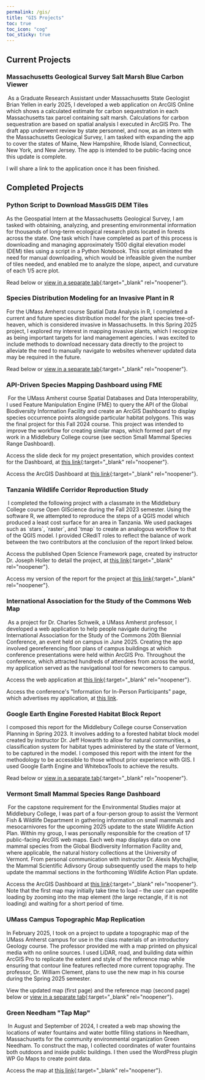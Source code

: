```yaml
---
permalink: /gis/
title: "GIS Projects"
toc: true
toc_icon: "cog"
toc_sticky: true
---
```


<script data-goatcounter="https://andy-gis-portfolio.goatcounter.com/count"
        async src="//gc.zgo.at/count.js"></script>

## Current Projects  
### Massachusetts Geological Survey Salt Marsh Blue Carbon Viewer
<img src="https://andya17.github.io/assets/GitHub-Picture-BCViewer-Short.png" alt="">   
As a Graduate Research Assistant under Massachusetts State Geologist Brian Yellen in early 2025, I developed a web application on ArcGIS Online which shows a calculated estimate for carbon sequestration in each Massachusetts tax parcel containing salt marsh. Calculations for carbon sequestration are based on spatial analysis I executed in ArcGIS Pro. The draft app underwent review by state personnel, and now, as an intern with the Massachusetts Geological Survey, I am tasked with expanding the app to cover the states of Maine, New Hampshire, Rhode Island, Connecticut, New York, and New Jersey. The app is intended to be public-facing once this update is complete.

I will share a link to the application once it has been finished.

## Completed Projects
### Python Script to Download MassGIS DEM Tiles
As the Geospatial Intern at the Massachusetts Geological Survey, I am tasked with obtaining, analyzing, and presenting environmental information for thousands of long-term ecological research plots located in forests across the state. One task which I have completed as part of this process is downloading and managing approximately 1500 digital elevation model (DEM) tiles using a script in a Python Notebook. This script eliminated the need for manual downloading, which would be infeasible given the number of tiles needed, and enabled me to analyze the slope, aspect, and curvature of each 1/5 acre plot.

Read below or [view in a separate tab](https://colab.research.google.com/drive/1QqpY6Auxgmu5l_vxDMRMq2B6C2lv8Q35){:target="_blank" rel="noopener"}.  

<script src="https://gist.github.com/andya17/46f94ef52a08a94cfee61aa58c2ab4df.js"></script>

### Species Distribution Modeling for an Invasive Plant in R
For the UMass Amherst course Spatial Data Analysis in R, I completed a current and future species distribution model for the plant species tree-of-heaven, which is considered invasive in Massachusetts. In this Spring 2025 project, I explored my interest in mapping invasive plants, which I recognize as being important targets for land management agencies. I was excited to include methods to download necessary data directly to the project to alleviate the need to manually navigate to websites whenever updated data may be required in the future.

Read below or [view in a separate tab](https://andya17.github.io/_pages/pdfs/SDAR_Final.pdf){:target="_blank" rel="noopener"}.    

<object data="https://andya17.github.io/_pages/pdfs/SDAR_Final.pdf#zoom=54&navpanes=0" type="application/pdf" width="100%" height="100%"></object>  

### API-Driven Species Mapping Dashboard using FME
<img src="https://andya17.github.io/assets/GitHub-Picture-API-Short.png" alt="">   
For the UMass Amherst course Spatial Databases and Data Interoperability, I used Feature Manipulation Engine (FME) to query the API of the Global Biodiversity Information Facility and create an ArcGIS Dashboard to display species occurrence points alongside particular habitat polygons. This was the final project for this Fall 2024 course. This project was intended to improve the workflow for creating similar maps, which formed part of my work in a Middlebury College course (see section Small Mammal Species Range Dashboard).

Access the slide deck for my project presentation, which provides context for the Dashboard, at [this link](https://docs.google.com/presentation/d/1e401MNrQEXoiQ87XqHtF_dQwKDQtLZwugDnEcMgBmyU/edit?usp=sharing){:target="_blank" rel="noopener"}.  

Access the ArcGIS Dashboard at [this link](https://www.arcgis.com/apps/dashboards/cc6840291af544c48a949ef95d18e95a){:target="_blank" rel="noopener"}.  

### Tanzania Wildlife Corridor Reproduction Study  
<img src="https://andya17.github.io/assets/GitHub-Picture-WildlifeCorridor-Short.png" alt="">   
I completed the following project with a classmate in the Middlebury College course Open GIScience during the Fall 2023 semester. Using the software R, we attempted to reproduce the steps of a QGIS model which produced a least cost surface for an area in Tanzania. We used packages such as `stars`, `raster`, and `tmap` to create an analogous workflow to that of the QGIS model. I provided CRediT roles to reflect the balance of work between the two contributors at the conclusion of the report linked below.  

Access the published Open Science Framework page, created by instructor Dr. Joseph Holler to detail the project, at [this link](https://osf.io/djp97/){:target="_blank" rel="noopener"}.  

Access my version of the report for the project at [this link](https://andya17.github.io/geog323-wildlife-corridor/){:target="_blank" rel="noopener"}.  

### International Association for the Study of the Commons Web Map  
<img src="https://andya17.github.io/assets/GitHub-Picture-IASC-Short.png" alt="">  
As a project for Dr. Charles Schweik, a UMass Amherst professor, I developed a web application to help people navigate during the International Association for the Study of the Commons 20th Biennial Conference, an event held on campus in June 2025. Creating the app involved georeferencing floor plans of campus buildings at which conference presentations were held within ArcGIS Pro. Throughout the conference, which attracted hundreds of attendees from across the world, my application served as the navigational tool for newcomers to campus.

Access the web application at [this link](https://umass-amherst.maps.arcgis.com/apps/instant/basic/index.html?appid=e2b2dc8999784c77b089e4c659c81101){:target="_blank" rel="noopener"}.

Access the conference's "Information for In-Person Participants" page, which advertises my application, at [this link](https://2025.iasc-commons.org/information-for-participants/).  

### Google Earth Engine Forested Habitat Block Report   
I composed this report for the Middlebury College course Conservation Planning in Spring 2023. It involves adding to a forested habitat block model created by instructor Dr. Jeff Howarth to allow for natural communities, a classification system for habitat types administered by the state of Vermont, to be captured in the model. I composed this report with the intent for the methodology to be accessible to those without prior experience with GIS. I used Google Earth Engine and WhiteboxTools to achieve the results.  

Read below or [view in a separate tab](https://andya17.github.io/_pages/pdfs/GEOG310-Report-3.pdf){:target="_blank" rel="noopener"}.    

<object data="https://andya17.github.io/_pages/pdfs/GEOG310-Report-3.pdf#zoom=54&navpanes=0" type="application/pdf" width="100%" height="100%"></object>  

### Vermont Small Mammal Species Range Dashboard
<img src="https://andya17.github.io/assets/GitHub-Picture-SmallMammal-Short.png" alt="">   
For the capstone requirement for the Environmental Studies major at Middlebury College, I was part of a four-person group to assist the Vermont Fish & Wildlife Department in gathering information on small mammals and mesocarnivores for the upcoming 2025 update to the state Wildlife Action Plan. Within my group, I was personally responsible for the creation of 17 public-facing ArcGIS web maps. Each web map displays data on one mammal species from the Global Biodiversity Information Facility and, where applicable, the natural history collections at the University of Vermont. From personal communication with instructor Dr. Alexis Mychajliw, the Mammal Scientific Adivsory Group subsequently used the maps to help update the mammal sections in the forthcoming Wildlife Action Plan update.

Access the ArcGIS Dashboard at [this link](https://www.arcgis.com/apps/dashboards/2f52ab2706a64eafa392d2398a244e2f){:target="_blank" rel="noopener"}. Note that the first map may initially take time to load – the user can expedite loading by zooming into the map element (the large rectangle, if it is not loading) and waiting for a short period of time.  

### UMass Campus Topographic Map Replication
In February 2025, I took on a project to update a topographic map of the UMass Amherst campus for use in the class materials of an introductory Geology course. The professor provided me with a map printed on physical media with no online sources. I used LiDAR, road, and building data within ArcGIS Pro to replicate the extent and style of the reference map while ensuring that contour line features reflected more current topography. The professor, Dr. William Clement, plans to use the new map in his course during the Spring 2025 semester.

View the updated map (first page) and the reference map (second page) below or [view in a separate tab](https://andya17.github.io/_pages/pdfs/Topographic-Map-UMass-Comparison.pdf){:target="_blank" rel="noopener"}.

<object data="https://andya17.github.io/_pages/pdfs/Topographic-Map-UMass-Comparison.pdf#zoom=52&navpanes=0" type="application/pdf" width="100%" height="100%"></object>    

### Green Needham "Tap Map"  
<img src="https://andya17.github.io/assets/GitHub-Picture-TapMap-Short.png" alt="">   
In August and September of 2024, I created a web map showing the locations of water fountains and water bottle filling stations in Needham, Massachusetts for the community environmental organization Green Needham. To construct the map, I collected coordinates of water fountains both outdoors and inside public buildings. I then used the WordPress plugin WP Go Maps to create point data.

Access the map at [this link](https://www.greenneedham.org/blog/tap-map/){:target="_blank" rel="noopener"}.